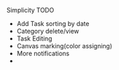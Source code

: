 Simplicity TODO
- Add Task sorting by date
- Category delete/view
- Task Editing
- Canvas marking(color assigning)
- More notifications
- 
